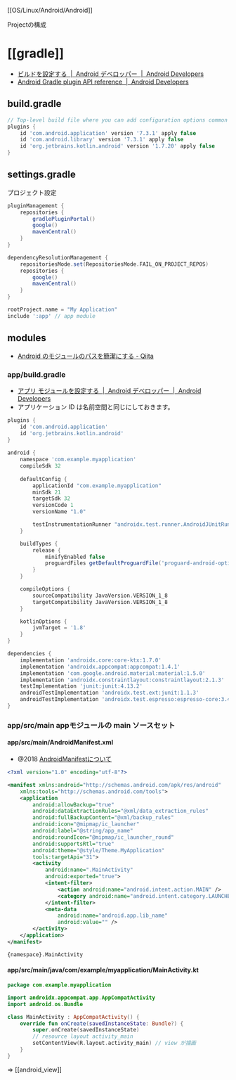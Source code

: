 [[OS/Linux/Android/Android]]

Projectの構成

# [[gradle]]

- [ビルドを設定する  |  Android デベロッパー  |  Android Developers](https://developer.android.com/studio/build?hl=ja)
- [Android Gradle plugin API reference  |  Android Developers](https://developer.android.com/reference/tools/gradle-api?hl=ja)

## build.gradle

```groovy
// Top-level build file where you can add configuration options common to all sub-projects/modules.
plugins {
    id 'com.android.application' version '7.3.1' apply false
    id 'com.android.library' version '7.3.1' apply false
    id 'org.jetbrains.kotlin.android' version '1.7.20' apply false
}
```

## settings.gradle
プロジェクト設定

```groovy
pluginManagement {
    repositories {
        gradlePluginPortal()
        google()
        mavenCentral()
    }
}

dependencyResolutionManagement {
    repositoriesMode.set(RepositoriesMode.FAIL_ON_PROJECT_REPOS)
    repositories {
        google()
        mavenCentral()
    }
}

rootProject.name = "My Application"
include ':app' // app module
```

## modules
- [Android のモジュールのパスを簡潔にする - Qiita](https://qiita.com/beyondseeker/items/6a1f0caddf995f5df46d)

### app/build.gradle

- [アプリ モジュールを設定する  |  Android デベロッパー  |  Android Developers](https://developer.android.com/studio/build/configure-app-module?hl=ja)
- アプリケーション ID は名前空間と同じにしておきます。

```groovy
plugins {
    id 'com.android.application'
    id 'org.jetbrains.kotlin.android'
}
  
android {
    namespace 'com.example.myapplication'
    compileSdk 32
  
    defaultConfig {
        applicationId "com.example.myapplication"
        minSdk 21
        targetSdk 32
        versionCode 1
        versionName "1.0"

        testInstrumentationRunner "androidx.test.runner.AndroidJUnitRunner"
    }

    buildTypes {
        release {
            minifyEnabled false
            proguardFiles getDefaultProguardFile('proguard-android-optimize.txt'), 'proguard-rules.pro'
        }
    }

    compileOptions {
        sourceCompatibility JavaVersion.VERSION_1_8
        targetCompatibility JavaVersion.VERSION_1_8
    }

    kotlinOptions {
        jvmTarget = '1.8'
    }
}

dependencies {
    implementation 'androidx.core:core-ktx:1.7.0'
    implementation 'androidx.appcompat:appcompat:1.4.1'
    implementation 'com.google.android.material:material:1.5.0'
    implementation 'androidx.constraintlayout:constraintlayout:2.1.3'
    testImplementation 'junit:junit:4.13.2'
    androidTestImplementation 'androidx.test.ext:junit:1.1.3'
    androidTestImplementation 'androidx.test.espresso:espresso-core:3.4.0'
}
```

### app/src/main appモジュールの main ソースセット
#### app/src/main/AndroidManifest.xml
- @2018 [AndroidManifestについて](https://sasakiyuki.github.io/posts/android_document_android_manifest/)

```xml
<?xml version="1.0" encoding="utf-8"?>

<manifest xmlns:android="http://schemas.android.com/apk/res/android"
    xmlns:tools="http://schemas.android.com/tools">
    <application
        android:allowBackup="true"
        android:dataExtractionRules="@xml/data_extraction_rules"
        android:fullBackupContent="@xml/backup_rules"
        android:icon="@mipmap/ic_launcher"
        android:label="@string/app_name"
        android:roundIcon="@mipmap/ic_launcher_round"
        android:supportsRtl="true"
        android:theme="@style/Theme.MyApplication"
        tools:targetApi="31">
        <activity
            android:name=".MainActivity"
            android:exported="true">
            <intent-filter>
                <action android:name="android.intent.action.MAIN" />
                <category android:name="android.intent.category.LAUNCHER" />
            </intent-filter>
            <meta-data
                android:name="android.app.lib_name"
                android:value="" />
        </activity>
    </application>
</manifest>
```

`{namespace}.MainActivity`

#### app/src/main/java/com/example/myapplication/MainActivity.kt

```kotlin
package com.example.myapplication

import androidx.appcompat.app.AppCompatActivity
import android.os.Bundle

class MainActivity : AppCompatActivity() {
    override fun onCreate(savedInstanceState: Bundle?) {
        super.onCreate(savedInstanceState)
		// resource layout activity_main
        setContentView(R.layout.activity_main) // view が描画
    }
}
```

=> [[android_view]]
